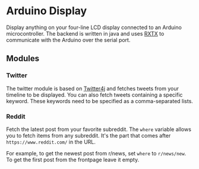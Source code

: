 Arduino Display
===============

Display anything on your four-line LCD display connected to an Arduino microcontroller. The backend is written in java and uses [RXTX](http://rxtx.qbang.org/wiki/index.php/Main_Page) to communicate with the Arduino over the serial port. 

## Modules

### Twitter

The twitter module is based on [Twitter4j](http://twitter4j.org/en/index.html) and fetches tweets from your timeline to be displayed. You can also fetch tweets containing a specific keyword. These keywords need to be specified as a comma-separated lists.

### Reddit

Fetch the latest post from your favorite subreddit. The `where` variable allows you to fetch items from any subreddit. It's the part that comes after `https://www.reddit.com/` in the URL. 

For example, to get the newest post from r/news, set `where` to `r/news/new`. To get the first post from the frontpage leave it empty. 

